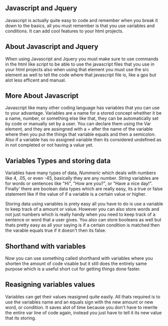 ## Javascript and Jquery

Javascript is actually quite easy to code and remember when you break it down to the basics, all you must remember is that you use variables and conditions. It can add cool features to your html projects. 

## About Javascript and Jquery

When using Javascript and Jquery you must make sure to use commands in the html like *script* to be able to use the javascript files that you use in your html projects also when using that element you must use the src element as well to tell the code where that javascript file is, like a gps but alot less efficent and manual.

## More About Javascript

Javascript like many other coding language has variables that you can use to your advantage. Variables are a name for a stored concept wheither it be a name, number, or something else like that, they can be automatically set by code or manually set by a user.  You can declare them using the Var element, and they are assingned with a = after the name of the variable where then you put the things that variable equals and then a semicolon. Also if a variable has no assigned variable then its considered undefined as in not completed or not having a value yet.

## Variables Types and storing data

Variables have many types of data, *Nummeric* which deals with numbers like 4, .05, or even -45, basically they are any number. *String* variables are for words or sentences like "Hi", "How are you?", or "Have a nice day!". Finally' there are boolean data types which are really easy, its a true or false statement like if the value of if a variable is a certain value or higher.

Storing data using variables is prety easy all you have to do is use a variable to keep track of a amount or value. However you can also store words and not just numbers which is really handy when you need to keep track of a sentence or word that a user gives. You also can store booleans as well but thats pretty easy as all your saying is if a certain condition is matched then the varable equals true if it doesn't then its false. 

## Shorthand with variables

Now you can use something called shorthand with variables where you shorten the amount of code visable but it still does the entirely same purpose which is a useful short cut for getting things done faster.

## Reasigning variables values

Variables can get their values reasigned quite easily. All thats required is to use the variables name and an equals sign with the new amount or new word, or condition. It saves alot of time because you don't have to rewrite the entire var line of code again, instead you just have to tell it its new value that its storing.